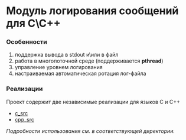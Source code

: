 # Модуль логирования сообщений для C\C++ 

### Особенности

1. поддержка вывода в stdout и\или в файл
2. работа в многопоточной среде (поддерживается __pthread__)
3. управление уровнем логирования
4. настраиваемая автоматическая ротация лог-файла

### Реализации

Проект содержит две независимые реализации для языков С и С++  

* [c_src](./c_src/README.md)
* [cpp_src](./cpp_src/README.md)

_Подробности использования см. в соответствующей директории._
